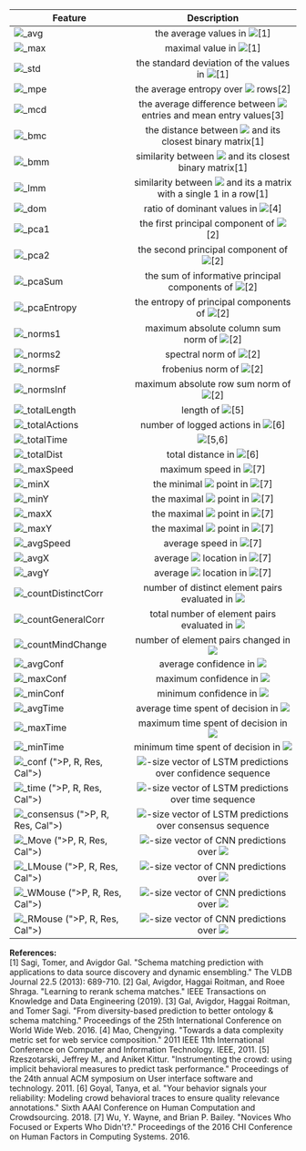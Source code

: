 | Feature                                    |                                     Description                                    |
|--------------------------------------------|:----------------------------------------------------------------------------------:|
| <img src="https://render.githubusercontent.com/render/math?math=\Phi_{LRSM}">\_avg                         |                      the average values in <img src="https://render.githubusercontent.com/render/math?math=M">[1]                     |
| <img src="https://render.githubusercontent.com/render/math?math=\Phi_{LRSM}">\_max                         |                        maximal value in <img src="https://render.githubusercontent.com/render/math?math=M">[1]                        |
| <img src="https://render.githubusercontent.com/render/math?math=\Phi_{LRSM}">\_std                         |             the standard deviation of the values in <img src="https://render.githubusercontent.com/render/math?math=M">[1]            |
| <img src="https://render.githubusercontent.com/render/math?math=\Phi_{LRSM}">\_mpe                         |                  the average entropy over <img src="https://render.githubusercontent.com/render/math?math=M"> rows[2]                 |
| <img src="https://render.githubusercontent.com/render/math?math=\Phi_{LRSM}">\_mcd                         |     the average difference between <img src="https://render.githubusercontent.com/render/math?math=M"> entries and mean entry values[3]    |
| <img src="https://render.githubusercontent.com/render/math?math=\Phi_{LRSM}">\_bmc                         |       the distance between <img src="https://render.githubusercontent.com/render/math?math=M"> and its closest binary matrix[1]       |
| <img src="https://render.githubusercontent.com/render/math?math=\Phi_{LRSM}">\_bmm                         |        similarity between <img src="https://render.githubusercontent.com/render/math?math=M"> and its closest binary matrix[1]        |
| <img src="https://render.githubusercontent.com/render/math?math=\Phi_{LRSM}">\_lmm                         | similarity between <img src="https://render.githubusercontent.com/render/math?math=M"> and its a matrix with a single 1 in a row[1] |
| <img src="https://render.githubusercontent.com/render/math?math=\Phi_{LRSM}">\_dom                         |                ratio of dominant values in <img src="https://render.githubusercontent.com/render/math?math=M">[4]               |
| <img src="https://render.githubusercontent.com/render/math?math=\Phi_{LRSM}">\_pca1                        |                the first principal component of <img src="https://render.githubusercontent.com/render/math?math=M">[2]                |
| <img src="https://render.githubusercontent.com/render/math?math=\Phi_{LRSM}">\_pca2                        |                the second principal component of <img src="https://render.githubusercontent.com/render/math?math=M">[2]               |
| <img src="https://render.githubusercontent.com/render/math?math=\Phi_{LRSM}">\_pcaSum                      |         the sum of informative principal components of <img src="https://render.githubusercontent.com/render/math?math=M">[2]         |
| <img src="https://render.githubusercontent.com/render/math?math=\Phi_{LRSM}">\_pcaEntropy                  |             the entropy of principal components of <img src="https://render.githubusercontent.com/render/math?math=M">[2]             |
| <img src="https://render.githubusercontent.com/render/math?math=\Phi_{LRSM}">\_norms1                      |               maximum absolute column sum norm of <img src="https://render.githubusercontent.com/render/math?math=M">[2]              |
| <img src="https://render.githubusercontent.com/render/math?math=\Phi_{LRSM}">\_norms2                      |                        spectral norm of <img src="https://render.githubusercontent.com/render/math?math=M">[2]                        |
| <img src="https://render.githubusercontent.com/render/math?math=\Phi_{LRSM}">\_normsF                      |                        frobenius norm of <img src="https://render.githubusercontent.com/render/math?math=M">[2]                       |
| <img src="https://render.githubusercontent.com/render/math?math=\Phi_{LRSM}">\_normsInf                    |                maximum absolute row sum norm of <img src="https://render.githubusercontent.com/render/math?math=M">[2]                |
| <img src="https://render.githubusercontent.com/render/math?math=\Phi_{Mou}">\_totalLength                  |                 length of <img src="https://render.githubusercontent.com/render/math?math=G">[5]                 |
| <img src="https://render.githubusercontent.com/render/math?math=\Phi_{Mou}">\_totalActions                 |                number of logged actions in <img src="https://render.githubusercontent.com/render/math?math=G">[6]                |
| <img src="https://render.githubusercontent.com/render/math?math=\Phi_{Mou}">\_totalTime                    |           <img src="https://render.githubusercontent.com/render/math?math=G.T-G.1">[5,6]          |
| <img src="https://render.githubusercontent.com/render/math?math=\Phi_{Mou}">\_totalDist                    |                     total distance in <img src="https://render.githubusercontent.com/render/math?math=G">[6]                     |
| <img src="https://render.githubusercontent.com/render/math?math=\Phi_{Mou}">\_maxSpeed                     |                      maximum speed in <img src="https://render.githubusercontent.com/render/math?math=G">[7]                     |
| <img src="https://render.githubusercontent.com/render/math?math=\Phi_{Mou}">\_minX                         |                  the minimal <img src="https://render.githubusercontent.com/render/math?math=x"> point in <img src="https://render.githubusercontent.com/render/math?math=G">[7]                 |
| <img src="https://render.githubusercontent.com/render/math?math=\Phi_{Mou}">\_minY                         |                  the maximal <img src="https://render.githubusercontent.com/render/math?math=y"> point in <img src="https://render.githubusercontent.com/render/math?math=G">[7]                 |
| <img src="https://render.githubusercontent.com/render/math?math=\Phi_{Mou}">\_maxX                         |                  the maximal <img src="https://render.githubusercontent.com/render/math?math=x"> point in <img src="https://render.githubusercontent.com/render/math?math=G">[7]                 |
| <img src="https://render.githubusercontent.com/render/math?math=\Phi_{Mou}">\_maxY                         |                  the maximal <img src="https://render.githubusercontent.com/render/math?math=y"> point in <img src="https://render.githubusercontent.com/render/math?math=G">[7]                 |
| <img src="https://render.githubusercontent.com/render/math?math=\Phi_{Mou}">\_avgSpeed                     |                      average speed in <img src="https://render.githubusercontent.com/render/math?math=G">[7]                     |
| <img src="https://render.githubusercontent.com/render/math?math=\Phi_{Mou}">\_avgX                         |                  average <img src="https://render.githubusercontent.com/render/math?math=x"> location in <img src="https://render.githubusercontent.com/render/math?math=G">[7]                  |
| <img src="https://render.githubusercontent.com/render/math?math=\Phi_{Mou}">\_avgY                         |                  average <img src="https://render.githubusercontent.com/render/math?math=y"> location in <img src="https://render.githubusercontent.com/render/math?math=G">[7]                  |
| <img src="https://render.githubusercontent.com/render/math?math=\Phi_{Beh}">\_countDistinctCorr            |                  number of distinct element pairs evaluated in <img src="https://render.githubusercontent.com/render/math?math=H">                 |
| <img src="https://render.githubusercontent.com/render/math?math=\Phi_{Beh}">\_countGeneralCorr             |                   total number of element pairs evaluated in <img src="https://render.githubusercontent.com/render/math?math=H">                   |
| <img src="https://render.githubusercontent.com/render/math?math=\Phi_{Beh}">\_countMindChange              |                       number of element pairs changed in <img src="https://render.githubusercontent.com/render/math?math=H">                       |
| <img src="https://render.githubusercontent.com/render/math?math=\Phi_{Beh}">\_avgConf                      |                              average confidence in <img src="https://render.githubusercontent.com/render/math?math=H">                             |
| <img src="https://render.githubusercontent.com/render/math?math=\Phi_{Beh}">\_maxConf                      |                              maximum confidence in <img src="https://render.githubusercontent.com/render/math?math=H">                             |
| <img src="https://render.githubusercontent.com/render/math?math=\Phi_{Beh}">\_minConf                      |                              minimum confidence in <img src="https://render.githubusercontent.com/render/math?math=H">                             |
| <img src="https://render.githubusercontent.com/render/math?math=\Phi_{Beh}">\_avgTime                      |                        average time spent of decision in <img src="https://render.githubusercontent.com/render/math?math=H">                       |
| <img src="https://render.githubusercontent.com/render/math?math=\Phi_{Beh}">\_maxTime                      |                        maximum time spent of decision in <img src="https://render.githubusercontent.com/render/math?math=H">                       |
| <img src="https://render.githubusercontent.com/render/math?math=\Phi_{Beh}">\_minTime                      |                        minimum time spent of decision in <img src="https://render.githubusercontent.com/render/math?math=H">                       |
| <img src="https://render.githubusercontent.com/render/math?math=\Phi_{Seq}">\_conf (">P, R, Res, Cal">)      |          <img src="https://render.githubusercontent.com/render/math?math=\|C\|">-size vector of LSTM predictions over confidence sequence          |
| <img src="https://render.githubusercontent.com/render/math?math=\Phi_{Seq}">\_time (">P, R, Res, Cal">)      |             <img src="https://render.githubusercontent.com/render/math?math=\|C\|">-size vector of LSTM predictions over time sequence             |
| <img src="https://render.githubusercontent.com/render/math?math=\Phi_{Seq}">\_consensus (">P, R, Res, Cal">) |           <img src="https://render.githubusercontent.com/render/math?math=\|C\|">-size vector of LSTM predictions over consensus sequence          |
| <img src="https://render.githubusercontent.com/render/math?math=\Phi_{Spa}">\_Move (">P, R, Res, Cal">)      |             <img src="https://render.githubusercontent.com/render/math?math=\|C\|">-size vector of CNN predictions over <img src="https://render.githubusercontent.com/render/math?math=P_{\emptyset}">            |
| <img src="https://render.githubusercontent.com/render/math?math=\Phi_{Spa}">\_LMouse (">P, R, Res, Cal">)    |                 <img src="https://render.githubusercontent.com/render/math?math=\|C\|">-size vector of CNN predictions over <img src="https://render.githubusercontent.com/render/math?math=P_{l}">                |
| <img src="https://render.githubusercontent.com/render/math?math=\Phi_{Spa}">\_WMouse (">P, R, Res, Cal">)    |                 <img src="https://render.githubusercontent.com/render/math?math=\|C\|">-size vector of CNN predictions over <img src="https://render.githubusercontent.com/render/math?math=P_{s}">                |
| <img src="https://render.githubusercontent.com/render/math?math=\Phi_{Spa}">\_RMouse (">P, R, Res, Cal">)    |                 <img src="https://render.githubusercontent.com/render/math?math=\|C\|">-size vector of CNN predictions over <img src="https://render.githubusercontent.com/render/math?math=P_{r}">                |

**References:**  
[1] Sagi, Tomer, and Avigdor Gal. "Schema matching prediction with applications to data source discovery and dynamic ensembling." The VLDB Journal 22.5 (2013): 689-710.
[2] Gal, Avigdor, Haggai Roitman, and Roee Shraga. "Learning to rerank schema matches." IEEE Transactions on Knowledge and Data Engineering (2019).
[3] Gal, Avigdor, Haggai Roitman, and Tomer Sagi. "From diversity-based prediction to better ontology & schema matching." Proceedings of the 25th International Conference on World Wide Web. 2016.
[4] Mao, Chengying. "Towards a data complexity metric set for web service composition." 2011 IEEE 11th International Conference on Computer and Information Technology. IEEE, 2011.
[5] Rzeszotarski, Jeffrey M., and Aniket Kittur. "Instrumenting the crowd: using implicit behavioral measures to predict task performance." Proceedings of the 24th annual ACM symposium on User interface software and technology. 2011.
[6] Goyal, Tanya, et al. "Your behavior signals your reliability: Modeling crowd behavioral traces to ensure quality relevance annotations." Sixth AAAI Conference on Human Computation and Crowdsourcing. 2018.
[7] Wu, Y. Wayne, and Brian P. Bailey. "Novices Who Focused or Experts Who Didn't?." Proceedings of the 2016 CHI Conference on Human Factors in Computing Systems. 2016.
